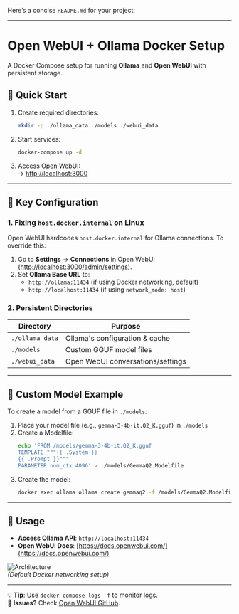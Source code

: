 Here’s a concise `README.md` for your project:

---

# Open WebUI + Ollama Docker Setup

A Docker Compose setup for running **Ollama** and **Open WebUI** with persistent storage.

## 🐋 Quick Start
1. Create required directories:
   ```bash
   mkdir -p ./ollama_data ./models ./webui_data
   ```
2. Start services:
   ```bash
   docker-compose up -d
   ```
3. Access Open WebUI:  
   → [http://localhost:3000](http://localhost:3000)

---

## 🔧 Key Configuration

### 1. Fixing `host.docker.internal` on Linux
Open WebUI hardcodes `host.docker.internal` for Ollama connections. To override this:
1. Go to **Settings** → **Connections** in Open WebUI ([http://localhost:3000/admin/settings](http://localhost:3000/admin/settings)).
2. Set **Ollama Base URL** to:
   - `http://ollama:11434` (if using Docker networking, default)
   - `http://localhost:11434` (if using `network_mode: host`)

### 2. Persistent Directories
| Directory       | Purpose                          |
|-----------------|----------------------------------|
| `./ollama_data` | Ollama's configuration & cache   |
| `./models`      | Custom GGUF model files          |
| `./webui_data`  | Open WebUI conversations/settings|

---

## 🧩 Custom Model Example
To create a model from a GGUF file in `./models`:

1. Place your model file (e.g., `gemma-3-4b-it.Q2_K.gguf`) in `./models`
2. Create a Modelfile:
   ```bash
   echo 'FROM /models/gemma-3-4b-it.Q2_K.gguf
   TEMPLATE """{{ .System }}
   {{ .Prompt }}"""
   PARAMETER num_ctx 4096' > ./models/GemmaQ2.Modelfile
   ```
3. Create the model:
   ```bash
   docker exec ollama ollama create gemmaq2 -f /models/GemmaQ2.Modelfile
   ```

---

## 🚀 Usage
- **Access Ollama API**: `http://localhost:11434`
- **Open WebUI Docs**: [https://docs.openwebui.com/](https://docs.openwebui.com/)

![Architecture](https://docs.openwebui.com/img/architecture.png)  
*(Default Docker networking setup)*

--- 

💡 **Tip**: Use `docker-compose logs -f` to monitor logs.  
🐛 **Issues?** Check [Open WebUI GitHub](https://github.com/open-webui/open-webui).
